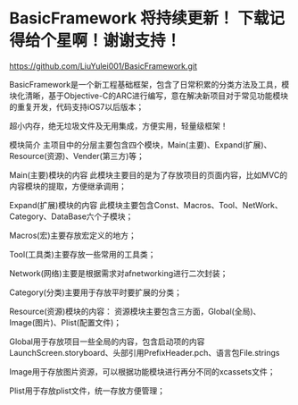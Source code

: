 # BasicFramework 将持续更新！ 下载记得给个星啊！谢谢支持！

https://github.com/LiuYulei001/BasicFramework.git

BasicFramework是一个新工程基础框架，包含了日常积累的分类方法及工具，模块化清晰，基于Objective-C的ARC进行编写，意在解决新项目对于常见功能模块的重复开发，代码支持iOS7以后版本；

超小内存，绝无垃圾文件及无用集成，方便实用，轻量级框架！

模块简介
主项目中的分层主要包含四个模块，Main(主要)、Expand(扩展)、Resource(资源)、Vender(第三方)等；

Main(主要)模块的内容
此模块主要目的是为了存放项目的页面内容，比如MVC的内容模块的提取，方便继承调用；

Expand(扩展)模块的内容
此模块主要包含Const、Macros、Tool、NetWork、Category、DataBase六个子模块；

Macros(宏)主要存放宏定义的地方；

Tool(工具类)主要存放一些常用的工具类；

Network(网络)主要是根据需求对afnetworking进行二次封装；

Category(分类)主要用于存放平时要扩展的分类；

Resource(资源)模块的内容：
资源模块主要包含三方面，Global(全局)、Image(图片)、Plist(配置文件)；

Global用于存放项目一些全局的内容，包含启动项的内容LaunchScreen.storyboard、头部引用PrefixHeader.pch、语言包File.strings

Image用于存放图片资源，可以根据功能模块进行再分不同的xcassets文件；

Plist用于存放plist文件，统一存放方便管理；

